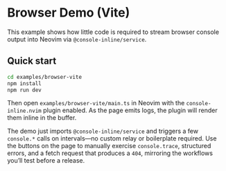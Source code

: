 # Browser Demo (Vite)

This example shows how little code is required to stream browser console output
into Neovim via `@console-inline/service`.

## Quick start

```bash
cd examples/browser-vite
npm install
npm run dev
```

Then open `examples/browser-vite/main.ts` in Neovim with the
`console-inline.nvim` plugin enabled. As the page emits logs, the plugin will
render them inline in the buffer.

The demo just imports `@console-inline/service` and triggers a few `console.*`
calls on intervals—no custom relay or boilerplate required. Use the buttons on
the page to manually exercise `console.trace`, structured errors, and a fetch
request that produces a `404`, mirroring the workflows you’ll test before a
release.

